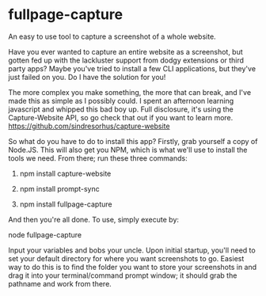 # fullpage-capture
An easy to use tool to capture a screenshot of a whole website.

Have you ever wanted to capture an entire website as a screenshot, but gotten fed up with the lackluster support from dodgy extensions or third party apps? Maybe you've tried to install a few CLI applications, but they've just failed on you.
Do I have the solution for you!

The more complex you make something, the more that can break, and I've made this as simple as I possibly could. I spent an afternoon learning javascript and whipped this bad boy up. Full disclosure, it's using the Capture-Website API, so go check that out if you want to learn more.
https://github.com/sindresorhus/capture-website

So what do you have to do to install this app?
Firstly, grab yourself a copy of Node.JS. This will also get you NPM, which is what we'll use to install the tools we need.
From there; run these three commands:

1. npm install capture-website

2. npm install prompt-sync

3. npm install fullpage-capture

And then you're all done. To use, simply execute by:

node fullpage-capture

Input your variables and bobs your uncle. Upon initial startup, you'll need to set your default directory for where you want screenshots to go. Easiest way to do this is to find the folder you want to store your screenshots in and drag it into your terminal/command prompt window; it should grab the pathname and work from there.
